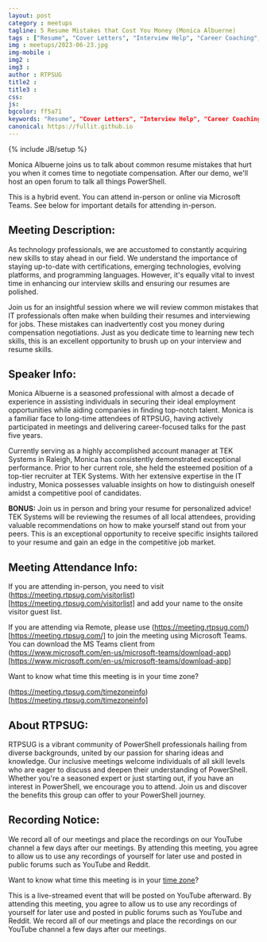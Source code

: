 ```yaml
---
layout: post
category : meetups
tagline: 5 Resume Mistakes that Cost You Money (Monica Albuerne)
tags : ["Resume", "Cover Letters", "Interview Help", "Career Coaching", "Resume Writing", "Data Center and Operations Automation", "PowerShell"]
img : meetups/2023-06-23.jpg
img-mobile : 
img2 : 
img3 : 
author : RTPSUG
title2 : 
title3 : 
css: 
js: 
bgcolor: ff5a71
keywords: "Resume", "Cover Letters", "Interview Help", "Career Coaching", "Resume Writing", "Data Center and Operations Automation", "PowerShell"
canonical: https://fullit.github.io
---
```

{% include JB/setup %}

Monica Albuerne joins us to talk about common resume mistakes that hurt you when it comes time to negotiate compensation. After our demo, we'll host an open forum to talk all things PowerShell.

This is a hybrid event. You can attend in-person or online via Microsoft Teams. See below for important details for attending in-person.

<!--more-->

## Meeting Description:

As technology professionals, we are accustomed to constantly acquiring new skills to stay ahead in our field. We understand the importance of staying up-to-date with certifications, emerging technologies, evolving platforms, and programming languages. However, it's equally vital to invest time in enhancing our interview skills and ensuring our resumes are polished.

Join us for an insightful session where we will review common mistakes that IT professionals often make when building their resumes and interviewing for jobs. These mistakes can inadvertently cost you money during compensation negotiations. Just as you dedicate time to learning new tech skills, this is an excellent opportunity to brush up on your interview and resume skills.

## Speaker Info:

Monica Albuerne is a seasoned professional with almost a decade of experience in assisting individuals in securing their ideal employment opportunities while aiding companies in finding top-notch talent. Monica is a familiar face to long-time attendees of RTPSUG, having actively participated in meetings and delivering career-focused talks for the past five years.

Currently serving as a highly accomplished account manager at TEK Systems in Raleigh, Monica has consistently demonstrated exceptional performance. Prior to her current role, she held the esteemed position of a top-tier recruiter at TEK Systems. With her extensive expertise in the IT industry, Monica possesses valuable insights on how to distinguish oneself amidst a competitive pool of candidates.

**BONUS:** Join us in person and bring your resume for personalized advice! TEK Systems will be reviewing the resumes of all local attendees, providing valuable recommendations on how to make yourself stand out from your peers. This is an exceptional opportunity to receive specific insights tailored to your resume and gain an edge in the competitive job market.

## Meeting Attendance Info:

If you are attending in-person, you need to visit (https://meeting.rtpsug.com/visitorlist)[https://meeting.rtpsug.com/visitorlist] and add your name to the onsite visitor guest list.

If you are attending via Remote, please use (https://meeting.rtpsug.com/)[https://meeting.rtpsug.com/] to join the meeting using Microsoft Teams. You can download the MS Teams client from (https://www.microsoft.com/en-us/microsoft-teams/download-app)[https://www.microsoft.com/en-us/microsoft-teams/download-app]

Want to know what time this meeting is in your time zone?

(https://meeting.rtpsug.com/timezoneinfo)[https://meeting.rtpsug.com/timezoneinfo]

## About RTPSUG:

RTPSUG is a vibrant community of PowerShell professionals hailing from diverse backgrounds, united by our passion for sharing ideas and knowledge. Our inclusive meetings welcome individuals of all skill levels who are eager to discuss and deepen their understanding of PowerShell. Whether you're a seasoned expert or just starting out, if you have an interest in PowerShell, we encourage you to attend. Join us and discover the benefits this group can offer to your PowerShell journey.

## Recording Notice:

We record all of our meetings and place the recordings on our YouTube channel a few days after our meetings. By attending this meeting, you agree to allow us to use any recordings of yourself for later use and posted in public forums such as YouTube and Reddit.

Want to know what time this meeting is in your [time zone](https://meeting.rtpsug.com/timezoneinfo)?

This is a live-streamed event that will be posted on YouTube afterward. By attending this meeting, you agree to allow us to use any recordings of yourself for later use and posted in public forums such as YouTube and Reddit. We record all of our meetings and place the recordings on our YouTube channel a few days after our meetings.
